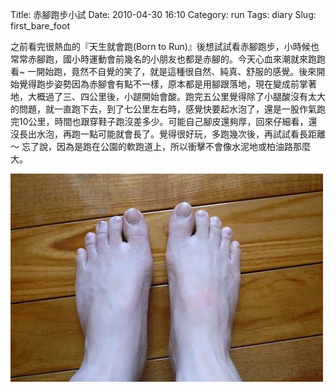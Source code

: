 Title: 赤腳跑步小試 
Date: 2010-04-30 16:10
Category: run
Tags: diary
Slug: first_bare_foot


之前看完很熱血的『天生就會跑(Born to Run)』後想試試看赤腳跑步，小時候也常常赤腳跑，國小時運動會前幾名的小朋友也都是赤腳的。今天心血來潮就來跑跑看~
一開始跑，竟然不自覺的笑了，就是這種很自然、純真、舒服的感覺。後來開始覺得跑步姿勢因為赤腳會有點不一樣，原本都是用腳跟落地，現在變成前掌著地，大概過了三、四公里後，小蹆開始會酸。跑完五公里覺得除了小腿酸沒有太大的問題，就一直跑下去，到了七公里左右時，感覺快要起水泡了，還是一股作氣跑完10公里，時間也跟穿鞋子跑沒差多少。可能自己腳皮還夠厚，回來仔細看，還沒長出水泡，再跑一點可能就會長了。覺得很好玩，多跑幾次後，再試試看長距離～ 忘了說，因為是跑在公園的軟跑道上，所以衝擊不會像水泥地或柏油路那麼大。

![ ](/static/images/run/bare_foot.jpg)

